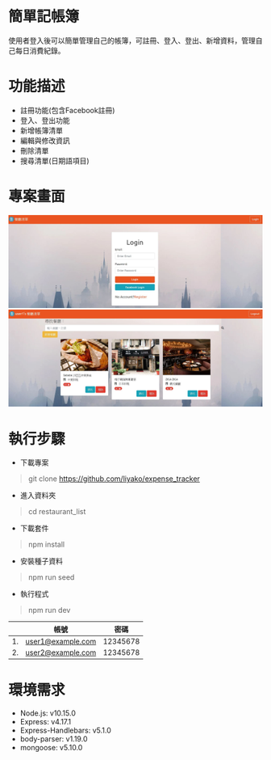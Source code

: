 # 簡單記帳簿
使用者登入後可以簡單管理自己的帳簿，可註冊、登入、登出、新增資料，管理自己每日消費紀錄。
# 功能描述
- 註冊功能(包含Facebook註冊)
- 登入、登出功能
- 新增帳簿清單
- 編輯與修改資訊
- 刪除清單
- 搜尋清單(日期語項目)
# 專案畫面
![image](https://github.com/liyako/restaurant-_list/blob/master/public/pic1.JPG)
![image](https://github.com/liyako/restaurant-_list/blob/master/public/pic2.JPG)
# 執行步驟
- 下載專案
> git clone https://github.com/liyako/expense_tracker
- 進入資料夾
> cd restaurant_list
- 下載套件
> npm install
- 安裝種子資料
> npm run seed
- 執行程式
> npm run dev

|                |帳號                            |密碼                         |
|----------------|-------------------------------|-----------------------------|
|       1.       |      user1@example.com        |        12345678             |
|       2.       |      user2@example.com        |        12345678             |
# 環境需求
- Node.js: v10.15.0
- Express: v4.17.1
- Express-Handlebars: v5.1.0
- body-parser: v1.19.0
- mongoose: v5.10.0
